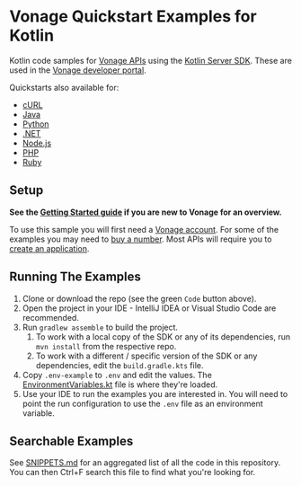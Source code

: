 # Vonage Quickstart Examples for Kotlin

Kotlin code samples for [Vonage APIs](https://developer.vonage.com/en/api) using
the [Kotlin Server SDK](https://github.com/Vonage/vonage-kotlin-sdk).
These are used in the [Vonage developer portal](https://developer.vonage.com/en/documentation).

Quickstarts also available for:
- [cURL](https://github.com/Vonage/vonage-curl-code-snippets)
- [Java](https://github.com/Vonage/vonage-java-code-snippets)
- [Python](https://github.com/Vonage/vonage-python-code-snippets)
- [.NET](https://github.com/Vonage/vonage-dotnet-code-snippets)
- [Node.js](https://github.com/Vonage/vonage-node-code-snippets)
- [PHP](https://github.com/Vonage/vonage-php-code-snippets)
- [Ruby](https://github.com/Vonage/vonage-ruby-code-snippets)

## Setup
**See the [Getting Started guide](https://developer.vonage.com/en/getting-started/overview)
if you are new to Vonage for an overview.**

To use this sample you will first need a [Vonage account](https://dashboard.nexmo.com/sign-up?utm_source=DEV_REL&utm_medium=github&utm_campaign=java-client-library).
For some of the examples you may need to [buy a number](https://dashboard.nexmo.com/buy-numbers).
Most APIs will require you to [create an application](https://dashboard.nexmo.com/applications).

## Running The Examples
1. Clone or download the repo (see the green `Code` button above).
2. Open the project in your IDE - IntelliJ IDEA or Visual Studio Code are recommended.
3. Run `gradlew assemble` to build the project. 
   1. To work with a local copy of the SDK or any of its dependencies, run `mvn install` from the respective repo.
   2. To work with a different / specific version of the SDK or any dependencies, edit the `build.gradle.kts` file.
4. Copy `.env-example` to `.env` and edit the values. The [EnvironmentVariables.kt](src/main/kotlin/com/vonage/quickstart/kt/EnvironmentVariables.kt) file is where they're loaded.
5. Use your IDE to run the examples you are interested in.
You will need to point the run configuration to use the `.env` file as an environment variable.

## Searchable Examples
See [SNIPPETS.md](SNIPPETS.md) for an aggregated list of all the code in this repository. You can then
Ctrl+F search this file to find what you're looking for. 

